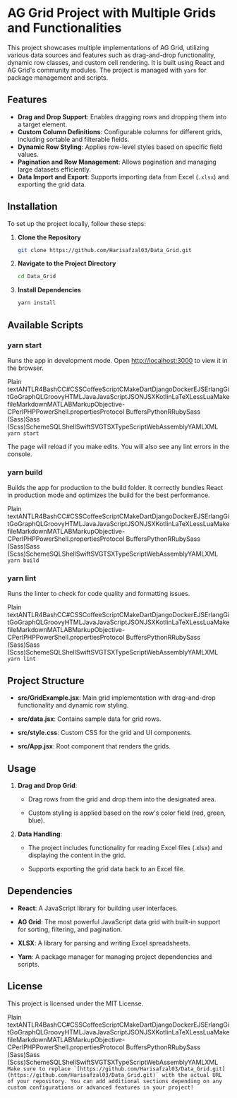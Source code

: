 # AG Grid Project with Multiple Grids and Functionalities

This project showcases multiple implementations of AG Grid, utilizing various data sources and features such as drag-and-drop functionality, dynamic row classes, and custom cell rendering. It is built using React and AG Grid's community modules. The project is managed with `yarn` for package management and scripts.

## Features

- **Drag and Drop Support**: Enables dragging rows and dropping them into a target element.
- **Custom Column Definitions**: Configurable columns for different grids, including sortable and filterable fields.
- **Dynamic Row Styling**: Applies row-level styles based on specific field values.
- **Pagination and Row Management**: Allows pagination and managing large datasets efficiently.
- **Data Import and Export**: Supports importing data from Excel (`.xlsx`) and exporting the grid data.

## Installation

To set up the project locally, follow these steps:

1. **Clone the Repository**

   ```bash
   git clone https://github.com/Harisafzal03/Data_Grid.git
2. **Navigate to the Project Directory**

   ```bash
   cd Data_Grid
3. **Install Dependencies**

   ```bash
   yarn install

Available Scripts
-----------------

### yarn start

Runs the app in development mode. Open [http://localhost:3000](http://localhost:3000) to view it in the browser.

Plain textANTLR4BashCC#CSSCoffeeScriptCMakeDartDjangoDockerEJSErlangGitGoGraphQLGroovyHTMLJavaJavaScriptJSONJSXKotlinLaTeXLessLuaMakefileMarkdownMATLABMarkupObjective-CPerlPHPPowerShell.propertiesProtocol BuffersPythonRRubySass (Sass)Sass (Scss)SchemeSQLShellSwiftSVGTSXTypeScriptWebAssemblyYAMLXML`   yarn start   `

The page will reload if you make edits. You will also see any lint errors in the console.

### yarn build

Builds the app for production to the build folder. It correctly bundles React in production mode and optimizes the build for the best performance.

Plain textANTLR4BashCC#CSSCoffeeScriptCMakeDartDjangoDockerEJSErlangGitGoGraphQLGroovyHTMLJavaJavaScriptJSONJSXKotlinLaTeXLessLuaMakefileMarkdownMATLABMarkupObjective-CPerlPHPPowerShell.propertiesProtocol BuffersPythonRRubySass (Sass)Sass (Scss)SchemeSQLShellSwiftSVGTSXTypeScriptWebAssemblyYAMLXML `yarn build`

### yarn lint

Runs the linter to check for code quality and formatting issues.

Plain textANTLR4BashCC#CSSCoffeeScriptCMakeDartDjangoDockerEJSErlangGitGoGraphQLGroovyHTMLJavaJavaScriptJSONJSXKotlinLaTeXLessLuaMakefileMarkdownMATLABMarkupObjective-CPerlPHPPowerShell.propertiesProtocol BuffersPythonRRubySass (Sass)Sass (Scss)SchemeSQLShellSwiftSVGTSXTypeScriptWebAssemblyYAMLXML`   yarn lint   `

Project Structure
-----------------

*   **src/GridExample.jsx**: Main grid implementation with drag-and-drop functionality and dynamic row styling.
    
*   **src/data.jsx**: Contains sample data for grid rows.
    
*   **src/style.css**: Custom CSS for the grid and UI components.
    
*   **src/App.jsx**: Root component that renders the grids.
    

Usage
-----

1.  **Drag and Drop Grid**:
    
    *   Drag rows from the grid and drop them into the designated area.
        
    *   Custom styling is applied based on the row's color field (red, green, blue).
        
2.  **Data Handling**:
    
    *   The project includes functionality for reading Excel files (.xlsx) and displaying the content in the grid.
        
    *   Supports exporting the grid data back to an Excel file.
        

Dependencies
------------

*   **React**: A JavaScript library for building user interfaces.
    
*   **AG Grid**: The most powerful JavaScript data grid with built-in support for sorting, filtering, and pagination.
    
*   **XLSX**: A library for parsing and writing Excel spreadsheets.
    
*   **Yarn**: A package manager for managing project dependencies and scripts.
    

License
-------

This project is licensed under the MIT License.

Plain textANTLR4BashCC#CSSCoffeeScriptCMakeDartDjangoDockerEJSErlangGitGoGraphQLGroovyHTMLJavaJavaScriptJSONJSXKotlinLaTeXLessLuaMakefileMarkdownMATLABMarkupObjective-CPerlPHPPowerShell.propertiesProtocol BuffersPythonRRubySass (Sass)Sass (Scss)SchemeSQLShellSwiftSVGTSXTypeScriptWebAssemblyYAMLXML``   Make sure to replace `[https://github.com/Harisafzal03/Data_Grid.git](https://github.com/Harisafzal03/Data_Grid.git)` with the actual URL of your repository. You can add additional sections depending on any custom configurations or advanced features in your project!   ``
